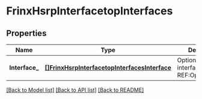 # FrinxHsrpInterfacetopInterfaces

## Properties
Name | Type | Description | Notes
------------ | ------------- | ------------- | -------------
**Interface_** | [**[]FrinxHsrpInterfacetopInterfacesInterface**](frinx.hsrp.interfacetop.interfaces.Interface.md) | Optional[List of interfaces] REF:Optional.empty | [optional] [default to null]

[[Back to Model list]](../README.md#documentation-for-models) [[Back to API list]](../README.md#documentation-for-api-endpoints) [[Back to README]](../README.md)


